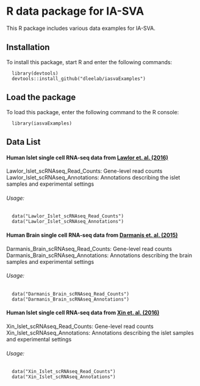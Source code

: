 # R data package for IA-SVA 
This R package includes various data examples for IA-SVA.

## Installation

To install this package, start R and enter the following commands:

      library(devtools)
      devtools::install_github("dleelab/iasvaExamples")
      

## Load the package
To load this package, enter the following command to the R console:

      library(iasvaExamples)


## Data List


#### Human Islet single cell RNA-seq data from [Lawlor et. al. (2016)](http://genome.cshlp.org/content/early/2017/01/16/gr.212720.116)

Lawlor_Islet_scRNAseq_Read_Counts: Gene-level read counts  
Lawlor_Islet_scRNAseq_Annotations: Annotations describing the islet samples and experimental settings

###### Usage:
      data("Lawlor_Islet_scRNAseq_Read_Counts")
      data("Lawlor_Islet_scRNAseq_Annotations")

#### Human Brain single cell RNA-seq data from [Darmanis et. al. (2015)](http://www.pnas.org/content/112/23/7285.long)

Darmanis_Brain_scRNAseq_Read_Counts: Gene-level read counts  
Darmanis_Brain_scRNAseq_Annotations: Annotations describing the brain samples and experimental settings

###### Usage:
      data("Darmanis_Brain_scRNAseq_Read_Counts")
      data("Darmanis_Brain_scRNAseq_Annotations")

#### Human Islet single cell RNA-seq data from [Xin et. al. (2016)](http://www.cell.com/cell-metabolism/abstract/S1550-4131(16)30434-X)

Xin_Islet_scRNAseq_Read_Counts: Gene-level read counts  
Xin_Islet_scRNAseq_Annotations: Annotations describing the islet samples and experimental settings

###### Usage:
      data("Xin_Islet_scRNAseq_Read_Counts")
      data("Xin_Islet_scRNAseq_Annotations")
